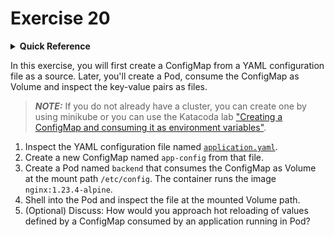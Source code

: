 # Exercise 20

<details>
<summary><b>Quick Reference</b></summary>
<p>

* Namespace: `default`<br>
* Documentation: [ConfigMaps](https://kubernetes.io/docs/concepts/configuration/configmap/), [Volumes](https://kubernetes.io/docs/concepts/storage/volumes/)

</p>
</details>

In this exercise, you will first create a ConfigMap from a YAML configuration file as a source. Later, you'll create a Pod, consume the ConfigMap as Volume and inspect the key-value pairs as files.

> **_NOTE:_** If you do not already have a cluster, you can create one by using minikube or you can use the Katacoda lab ["Creating a ConfigMap and consuming it as environment variables"](https://learning.oreilly.com/scenarios/ckad-configuration-creating/9781098104917/).

1. Inspect the YAML configuration file named [`application.yaml`](./application.yaml).
2. Create a new ConfigMap named `app-config` from that file.
3. Create a Pod named `backend` that consumes the ConfigMap as Volume at the mount path `/etc/config`. The container runs the image `nginx:1.23.4-alpine`.
4. Shell into the Pod and inspect the file at the mounted Volume path.
5. (Optional) Discuss: How would you approach hot reloading of values defined by a ConfigMap consumed by an application running in Pod?
